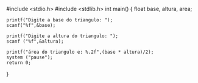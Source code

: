 #include <stdio.h>
#include <stdlib.h>
int main() {
    float base, altura, area;
    
    printf("Digite a base do triangulo: ");
    scanf("%f",&base);
    
    printf("Digite a altura do triangulo: ");
    scanf ("%f",&altura);
    
    printf("área do triangulo e: %.2f",(base * altura)/2);
    system ("pause");
    return 0;
}
